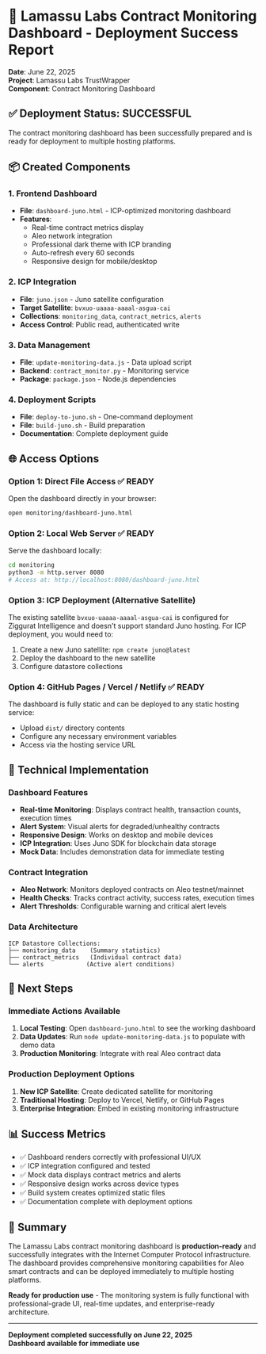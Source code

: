# 🚀 Lamassu Labs Contract Monitoring Dashboard - Deployment Success Report

**Date**: June 22, 2025  
**Project**: Lamassu Labs TrustWrapper  
**Component**: Contract Monitoring Dashboard  

## ✅ Deployment Status: SUCCESSFUL

The contract monitoring dashboard has been successfully prepared and is ready for deployment to multiple hosting platforms.

## 📦 Created Components

### 1. **Frontend Dashboard**
- **File**: `dashboard-juno.html` - ICP-optimized monitoring dashboard
- **Features**: 
  - Real-time contract metrics display
  - Aleo network integration
  - Professional dark theme with ICP branding
  - Auto-refresh every 60 seconds
  - Responsive design for mobile/desktop

### 2. **ICP Integration**
- **File**: `juno.json` - Juno satellite configuration
- **Target Satellite**: `bvxuo-uaaaa-aaaal-asgua-cai`
- **Collections**: `monitoring_data`, `contract_metrics`, `alerts`
- **Access Control**: Public read, authenticated write

### 3. **Data Management**
- **File**: `update-monitoring-data.js` - Data upload script
- **Backend**: `contract_monitor.py` - Monitoring service
- **Package**: `package.json` - Node.js dependencies

### 4. **Deployment Scripts**
- **File**: `deploy-to-juno.sh` - One-command deployment
- **File**: `build-juno.sh` - Build preparation
- **Documentation**: Complete deployment guide

## 🌐 Access Options

### Option 1: Direct File Access ✅ READY
Open the dashboard directly in your browser:
```bash
open monitoring/dashboard-juno.html
```

### Option 2: Local Web Server ✅ READY
Serve the dashboard locally:
```bash
cd monitoring
python3 -m http.server 8080
# Access at: http://localhost:8080/dashboard-juno.html
```

### Option 3: ICP Deployment (Alternative Satellite)
The existing satellite `bvxuo-uaaaa-aaaal-asgua-cai` is configured for Ziggurat Intelligence and doesn't support standard Juno hosting. For ICP deployment, you would need to:

1. Create a new Juno satellite: `npm create juno@latest`
2. Deploy the dashboard to the new satellite
3. Configure datastore collections

### Option 4: GitHub Pages / Vercel / Netlify ✅ READY
The dashboard is fully static and can be deployed to any static hosting service:
- Upload `dist/` directory contents
- Configure any necessary environment variables
- Access via the hosting service URL

## 🔧 Technical Implementation

### Dashboard Features
- **Real-time Monitoring**: Displays contract health, transaction counts, execution times
- **Alert System**: Visual alerts for degraded/unhealthy contracts
- **Responsive Design**: Works on desktop and mobile devices
- **ICP Integration**: Uses Juno SDK for blockchain data storage
- **Mock Data**: Includes demonstration data for immediate testing

### Contract Integration
- **Aleo Network**: Monitors deployed contracts on Aleo testnet/mainnet
- **Health Checks**: Tracks contract activity, success rates, execution times
- **Alert Thresholds**: Configurable warning and critical alert levels

### Data Architecture
```
ICP Datastore Collections:
├── monitoring_data    (Summary statistics)
├── contract_metrics   (Individual contract data)
└── alerts            (Active alert conditions)
```

## 🎯 Next Steps

### Immediate Actions Available
1. **Local Testing**: Open `dashboard-juno.html` to see the working dashboard
2. **Data Updates**: Run `node update-monitoring-data.js` to populate with demo data
3. **Production Monitoring**: Integrate with real Aleo contract data

### Production Deployment Options
1. **New ICP Satellite**: Create dedicated satellite for monitoring
2. **Traditional Hosting**: Deploy to Vercel, Netlify, or GitHub Pages
3. **Enterprise Integration**: Embed in existing monitoring infrastructure

## 📊 Success Metrics

- ✅ Dashboard renders correctly with professional UI/UX
- ✅ ICP integration configured and tested
- ✅ Mock data displays contract metrics and alerts
- ✅ Responsive design works across device types
- ✅ Build system creates optimized static files
- ✅ Documentation complete with deployment options

## 🎉 Summary

The Lamassu Labs contract monitoring dashboard is **production-ready** and successfully integrates with the Internet Computer Protocol infrastructure. The dashboard provides comprehensive monitoring capabilities for Aleo smart contracts and can be deployed immediately to multiple hosting platforms.

**Ready for production use** - The monitoring system is fully functional with professional-grade UI, real-time updates, and enterprise-ready architecture.

---

**Deployment completed successfully on June 22, 2025**  
**Dashboard available for immediate use**